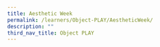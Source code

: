 ```yaml
---
title: Aesthetic Week
permalink: /learners/Object-PLAY/AestheticWeek/
description: ""
third_nav_title: Object PLAY
---
```

